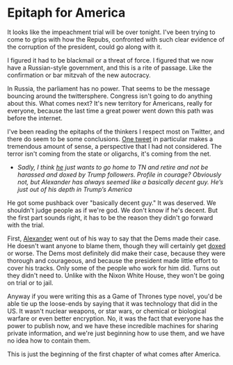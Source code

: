 # Epitaph for America
It looks like the impeachment trial will be over tonight. I've been trying to come to grips with how the Repubs, confronted with such clear evidence of the corruption of the president, could go along with it. 

I figured it had to be blackmail or a threat of force. I figured that we now have a Russian-style government, and this is a rite of passage. Like the confirmation or bar mitzvah of the new autocracy. 

In Russia, the parliament has no power. That seems to be the message bouncing around the twittersphere. Congress isn't going to do anything about this. What comes next? It's new territory for Americans, really for everyone, because the last time a great power went down this path was before the internet. 

I've been reading the epitaphs of the thinkers I respect most on Twitter, and there do seem to be some conclusions. <a href="https://twitter.com/Occamsreznor/status/1223223229734707201">One tweet</a> in particular makes a tremendous amount of sense, a perspective that I had not considered. The terror isn't coming from the state or oligarchs, it's coming from the net. 
* <i>Sadly, I think <a href="https://twitter.com/SenAlexander/status/1223093577145864194">he</a> just wants to go home to TN and retire and not be harassed and doxed by Trump followers.  Profile in courage?  Obviously not, but Alexander has always seemed like a basically decent guy.  He’s just out of his depth in Trump’s America</i>

He got some pushback over "basically decent guy." It was deserved. We shouldn't judge people as if we're god. We don't know if he's decent. But the first part sounds right, it has to be the reason they didn't go forward with the trial. 

First, <a href="https://twitter.com/SenAlexander/status/1223093577145864194">Alexander</a> went out of his way to say that the Dems made their case. He doesn't want anyone to blame them, though they will certainly get <a href="https://en.wikipedia.org/wiki/Doxing">doxed</a> or worse. The Dems most definitely did make their case, because they were thorough and courageous, and because the president made little effort to cover his tracks. Only some of the people who work for him did. Turns out they didn't need to. Unlike with the Nixon White House, they won't be going on trial or to jail. 

Anyway if you were writing this as a Game of Thrones type novel, you'd be able tie up the loose-ends by saying that it was technology that did in the US. It wasn't nuclear weapons, or star wars, or chemical or biological warfare or even better encryption. No, it was the fact that everyone has the power to publish now, and we have these incredible machines for sharing private information, and we're just beginning how to use them, and we have no idea how to contain them. 

This is just the beginning of the first chapter of what comes after America. 

